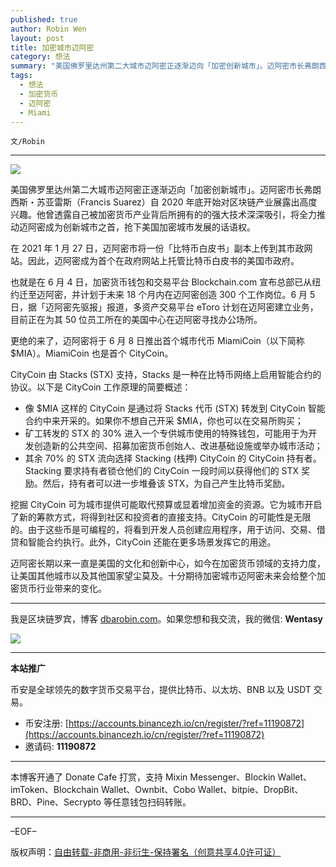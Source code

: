 ```yaml
---
published: true
author: Robin Wen
layout: post
title: 加密城市迈阿密
category: 想法
summary: "美国佛罗里达州第二大城市迈阿密正逐渐迈向「加密创新城市」。迈阿密市长弗朗西斯・苏亚雷斯（Francis Suarez）自 2020 年底开始对区块链产业展露出高度兴趣。他曾透露自己被加密货币产业背后所拥有的的强大技术深深吸引，将全力推动迈阿密成为创新城市之首，抢下美国加密城市发展的话语权。迈阿密长期以来一直是美国的文化和创新中心，如今在加密货币领域的支持力度，让美国其他城市以及其他国家望尘莫及。十分期待加密城市迈阿密未来会给整个加密货币行业带来的变化。"
tags:
  - 想法
  - 加密货币
  - 迈阿密
  - Miami
---
```


`文/Robin`

***

![](https://cdn.dbarobin.com/h4nkcm3.png)

美国佛罗里达州第二大城市迈阿密正逐渐迈向「加密创新城市」。迈阿密市长弗朗西斯・苏亚雷斯（Francis Suarez）自 2020 年底开始对区块链产业展露出高度兴趣。他曾透露自己被加密货币产业背后所拥有的的强大技术深深吸引，将全力推动迈阿密成为创新城市之首，抢下美国加密城市发展的话语权。

在 2021 年 1 月 27 日，迈阿密市将一份「比特币白皮书」副本上传到其市政网站。因此，迈阿密成为首个在政府网站上托管比特币白皮书的美国市政府。

也就是在 6 月 4 日，加密货币钱包和交易平台 Blockchain.com 宣布总部已从纽约迁至迈阿密，并计划于未来 18 个月内在迈阿密创造 300 个工作岗位。6 月 5 日，据「迈阿密先驱报」报道，多资产交易平台 eToro 计划在迈阿密建立业务，目前正在为其 50 位员工所在的美国中心在迈阿密寻找办公场所。

更绝的来了，迈阿密将于 6 月 8 日推出首个城市代币 MiamiCoin（以下简称 $MIA）。MiamiCoin 也是首个 CityCoin。

CityCoin 由 Stacks (STX) 支持，Stacks 是一种在比特币网络上启用智能合约的协议。以下是 CityCoin 工作原理的简要概述：

* 像 $MIA 这样的 CityCoin 是通过将 Stacks 代币 (STX) 转发到 CityCoin 智能合约中来开采的。如果你不想自己开采 $MIA，你也可以在交易所购买；
* 矿工转发的 STX 的 30% 进入一个专供城市使用的特殊钱包，可能用于为开发创造新的公共空间、招募加密货币创始人、改进基础设施或举办城市活动；
* 其余 70% 的 STX 流向选择 Stacking (栈押) CityCoin 的 CityCoin 持有者。Stacking 要求持有者锁仓他们的 CityCoin 一段时间以获得他们的 STX 奖励。然后，持有者可以进一步堆叠该 STX，为自己产生比特币奖励。

挖掘 CityCoin 可为城市提供可能取代预算或显着增加资金的资源。它为城市开启了新的筹款方式，将得到社区和投资者的直接支持。CityCoin 的可能性是无限的。由于这些币是可编程的，将看到开发人员创建应用程序，用于访问、交易、借贷和智能合约执行。此外，CityCoin 还能在更多场景发挥它的用途。

迈阿密长期以来一直是美国的文化和创新中心，如今在加密货币领域的支持力度，让美国其他城市以及其他国家望尘莫及。十分期待加密城市迈阿密未来会给整个加密货币行业带来的变化。

***

我是区块链罗宾，博客 [dbarobin.com](https://dbarobin.com/)。如果您想和我交流，我的微信: **Wentasy**

![](https://cdn.dbarobin.com/v4yywe2.png)

***

**本站推广**

币安是全球领先的数字货币交易平台，提供比特币、以太坊、BNB 以及 USDT 交易。

* 币安注册: [https://accounts.binancezh.io/cn/register/?ref=11190872](https://accounts.binancezh.io/cn/register/?ref=11190872)
* 邀请码: **11190872**

***

本博客开通了 Donate Cafe 打赏，支持 Mixin Messenger、Blockin Wallet、imToken、Blockchain Wallet、Ownbit、Cobo Wallet、bitpie、DropBit、BRD、Pine、Secrypto 等任意钱包扫码转账。

<center>
    <div class="--donate-button"
         data-button-id="f8b9df0d-af9a-460d-8258-d3f435445075"
    ></div>
</center>

***

–EOF–

版权声明：[自由转载-非商用-非衍生-保持署名（创意共享4.0许可证）](http://creativecommons.org/licenses/by-nc-nd/4.0/deed.zh)
